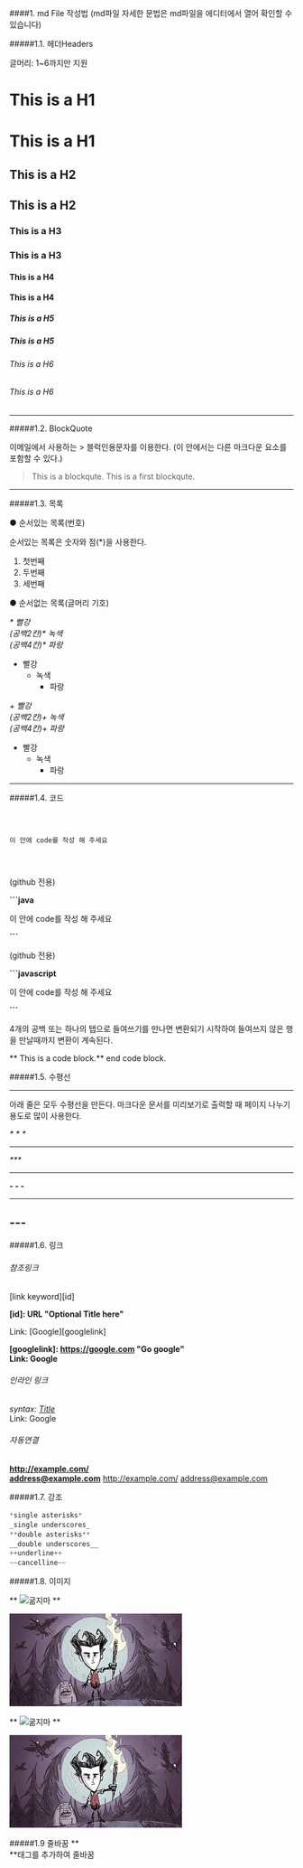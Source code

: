####1. md File 작성법
(md파일 자세한 문법은 md파일을 에디터에서 열어 확인할 수 있습니다)

#####1.1. 헤더Headers

글머리: 1~6까지만 지원

 # This is a H1
# This is a H1
 ## This is a H2
## This is a H2
 ### This is a H3
### This is a H3
 #### This is a H4
#### This is a H4
 ##### This is a H5
##### This is a H5
 ###### This is a H6
###### This is a H6

---

#####1.2. BlockQuote

이메일에서 사용하는 > 블럭인용문자를 이용한다.
(이 안에서는 다른 마크다운 요소를 포함할 수 있다.)

 > This is a blockqute.
>This is a first blockqute.

---

#####1.3. 목록

 ● 순서있는 목록(번호)

순서있는 목록은 숫자와 점(*)을 사용한다.

1. 첫번째
2. 두번째
3. 세번째

● 순서없는 목록(글머리 기호)

_* 빨강_
<br/>
_(공백2칸)* 녹색_
<br/>
_(공백4칸)* 파랑_

* 빨강
  * 녹색
    * 파랑

_+ 빨강_
<br/>
_(공백2칸)+ 녹색_
<br/>
_(공백4칸)+ 파랑_
    
+ 빨강
  + 녹색
    + 파랑

---

#####1.4. 코드 

**<pre><code>**

이 안에 code를 작성 해 주세요

**</code></pre>**

(github 전용)

**```java**

이 안에 code를 작성 해 주세요

**```**

(github 전용)

**```javascript**

이 안에 code를 작성 해 주세요

**```**

4개의 공백 또는 하나의 탭으로 들여쓰기를 만나면 변환되기 시작하여 들여쓰지 않은 행을 만날때까지 변환이 계속된다.

**    This is a code block.**
end code block.


#####1.5. 수평선<hr/>

아래 줄은 모두 수평선을 만든다. 마크다운 문서를 미리보기로 출력할 때 페이지 나누기 용도로 많이 사용한다.

_* * *_
* * *

_***_
***
**- - -**
- - -

**---**
-----------------

#####1.6. 링크

###### 참조링크

[link keyword][id]

**[id]: URL "Optional Title here"**

Link: [Google][googlelink]

**[googlelink]: https://google.com "Go google"**
<br/>
**Link: Google**


###### 인라인 링크

*syntax: [Title](link)*
<br/>
Link: Google


###### 자동연결

**<http://example.com/>**
<br/>
**<address@example.com>**
http://example.com/ address@example.com


#####1.7. 강조

```javascript
*single asterisks*
_single underscores_
**double asterisks**
__double underscores__
++underline++
~~cancelline~~
```

#####1.8. 이미지

** ![굶지마](이미지경로_상대경로가능) **

![배고파](./dontStarve.jpg)

** ![굶지마](이미지경로_상대경로가능 "투게더") **

![배고파](./dontStarve.jpg "투게더")

#####1.9 줄바꿈
 **<br/>**태그를 추가하여 줄바꿈


<br><br>